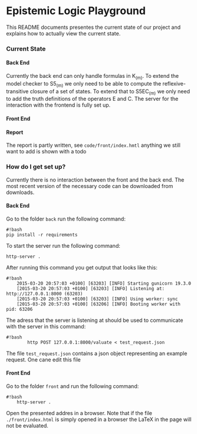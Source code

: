 # Epistemic Logic Playground #

This README documents presentes the current state of our project and explains how to actually view the current state.

### Current State ###

#### Back End ####
Currently the back end can only handle formulas in K<sub>(m)</sub>. To extend the model checker to S5<sub>(m)</sub> we only need to be able to compute the reflexive-transitive closure of a set of states. To extend that to S5EC<sub>(m)</sub> we only need to add the truth definitions of the operators E and C. The server for the interaction with the frontend is fully set up. 

#### Front End ####


#### Report ####
The report is partly written, see `code/front/index.hmtl` anything we still want to add is shown with a todo

### How do I get set up? ###
Currently there is no interaction between the front and the back end. The most recent version of the necessary code can be downloaded from downloads.

#### Back End ####
Go to the folder `back` run the following command:

```
#!bash
pip install -r requirements
```

To start the server run the following command:

    http-server .

After running this command you get output that looks like this:

```
#!bash
	2015-03-20 20:57:03 +0100] [63203] [INFO] Starting gunicorn 19.3.0
	[2015-03-20 20:57:03 +0100] [63203] [INFO] Listening at: http://127.0.0.1:8000 (63203)
	[2015-03-20 20:57:03 +0100] [63203] [INFO] Using worker: sync
	[2015-03-20 20:57:03 +0100] [63206] [INFO] Booting worker with pid: 63206	
```


The adress that the server is listening at should be used to communicate with the server in this command:
   
```
#!bash    
        http POST 127.0.0.1:8000/valuate < test_request.json 
```

The file `test_request.json` contains a json object representing an example request. One cane edit this file 

#### Front End ####
Go to the folder `front` and run the following command:

```
#!bash    
    http-server .
```

Open the presented addres in a browser. Note that if the file `./front/index.html` is simply opened in a browser the LaTeX in the page will not be evaluated.